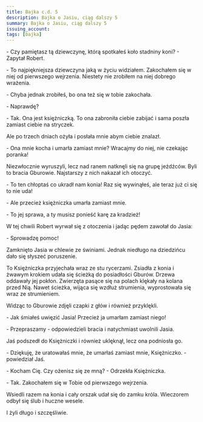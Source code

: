 ```yaml
---
title: Bajka c.d. 5
description: Bajka o Jasiu, ciąg dalszy 5
summary: Bajka o Jasiu, ciąg dalszy 5
issuing_account: 
tags: [bajka]
---
```


\- Czy pamiętasz tą dziewczynę, którą spotkałeś koło stadniny koni? - Zapytał Robert.

\- To najpiękniejsza dziewczyna jaką w życiu widziałem. Zakochałem się w niej od pierwszego wejrzenia. Niestety nie zrobiłem na niej dobrego wrażenia. 

\- Chyba jednak zrobiłeś, bo ona też się w tobie zakochała. 

\- Naprawdę?

\- Tak. Ona jest księżniczką. To ona zabroniła ciebie zabijać i sama poszła zamiast ciebie na stryczek.

Ale po trzech dniach ożyła i posłała mnie abym ciebie znalazł. 

\- Ona mnie kocha i umarła zamiast mnie? Wracajmy do niej, nie czekając poranka!

Niezwłocznie wyruszyli, lecz nad ranem natknęli się na grupę jeźdźców. Byli to bracia Gburowie. Najstarszy z nich nakazał ich otoczyć.

\- To ten chłoptaś co ukradł nam konia! Raz się wywinąłeś, ale teraz już ci się to nie uda!

\- Ale przecież księżniczka umarła zamiast mnie.

\- To jej sprawa, a ty musisz ponieść karę za kradzież!

W tej chwili Robert wyrwał się z otoczenia i jadąc pędem zawołał do Jasia:

\- Sprowadzę pomoc!

Zamknięto Jasia w chlewie ze świniami. Jednak niedługo na dziedzińcu dało się słyszeć poruszenie.

To Księżniczka przyjechała wraz ze stu rycerzami. Zsiadła z konia i żwawym krokiem udała się ścieżką do posiadłości Gburów. Drzewa oddawały jej pokłon. Zwierzęta pasące się na polach klękały na kolana przed Nią.
Nawet ścieżka, wijąca się wzdłuż strumienia, wyprostowała się wraz ze strumieniem. 

Widząc to Gburowie zdjęli czapki z głów i również przyklękli. 

\- Jak śmiałeś uwięzić Jasia! Przecież ja umarłam zamiast niego! 

\- Przepraszamy - odpowiedzieli bracia i natychmiast uwolnili Jasia.

Jaś podszedł do Księżniczki i również uklęknął, lecz ona podniosła go. 

\- Dziękuję, że uratowałaś mnie, że umarłaś zamiast mnie, Księżniczko. - powiedział Jaś.

\- Kocham Cię. Czy ożenisz się ze mną? - Odrzekła Księżniczka.

\- Tak. Zakochałem się w Tobie od pierwszego wejrzenia.

Wsiedli razem na konia i cały orszak udał się do zamku króla. Wieczorem odbył się ślub i huczne wesele. 

I żyli długo i szczęśliwie.
